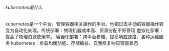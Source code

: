 ###### kubernetes是什么

​		kubernetes是一个平台。管理容器相关操作的平台。他把过去手动的容器操作转变为自动化处理。
​		传统部署：物理机器成本高、资源分配不好管理
​		虚拟化部署：提高了物理资源使用率。
​		容器化部署：跨平台移植、提高响应速度、各种运维服务
​		kubernetes：负载均衡功能、存储编排、自我修复响应容器状态

